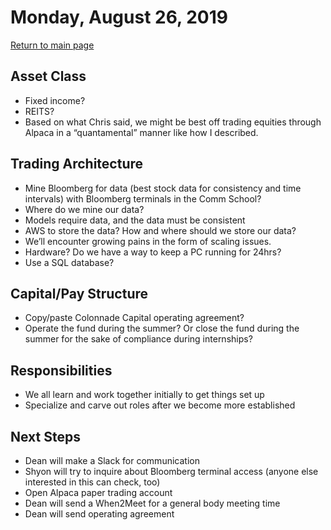 # Monday, August 26, 2019

[Return to main page](index.md)

## Asset Class
- Fixed income?
- REITS?
- Based on what Chris said, we might be best off trading equities through Alpaca in a “quantamental” manner like how I described.

## Trading Architecture
- Mine Bloomberg for data (best stock data for consistency and time intervals) with Bloomberg terminals in the Comm School?
- Where do we mine our data?
- Models require data, and the data must be consistent 
- AWS to store the data? How and where should we store our data?
- We’ll encounter growing pains in the form of scaling issues.
- Hardware? Do we have a way to keep a PC running for 24hrs?
- Use a SQL database?

## Capital/Pay Structure
- Copy/paste Colonnade Capital operating agreement?
- Operate the fund during the summer? Or close the fund during the summer for the sake of compliance during internships?

## Responsibilities
- We all learn and work together initially to get things set up
- Specialize and carve out roles after we become more established

## Next Steps
- Dean will make a Slack for communication
- Shyon will try to inquire about Bloomberg terminal access (anyone else interested in this can check, too)
- Open Alpaca paper trading account
- Dean will send a When2Meet for a general body meeting time
- Dean will send operating agreement
